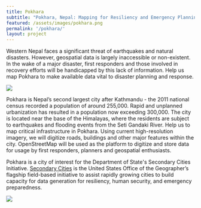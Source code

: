 ```yaml
---
title: Pokhara
subtitle: "Pokhara, Nepal: Mapping for Resiliency and Emergency Planning"
featured: /assets/images/pokhara.png
permalink: '/pokhara/'
layout: project
---
```


Western Nepal faces a significant threat of earthquakes and natural disasters. However, geospatial data is largely inaccessible or non-existent. In the wake of a major disaster, first responders and those involved in recovery efforts will be handicapped by this lack of information. Help us map Pokhara to make available data vital to disaster planning and response.
<p><p>
<img src="https://cloud.githubusercontent.com/assets/2665840/10895387/eeb6d964-8181-11e5-9ea8-458d6e9ae2eb.jpg">
<p>
Pokhara is Nepal’s second largest city after Kathmandu - the 2011 national census recorded a population of around 255,000. Rapid and unplanned urbanization has resulted in a population now exceeding 300,000. The city is located near the base of the Himalayas, where the residents are subject to earthquakes and flooding events from the Seti Gandaki River. Help us to map critical infrastructure in Pokhara.  Using current high-resolution imagery, we will digitize roads, buildings and other major features within the city. OpenStreetMap will be used as the platform to digitize and store data for usage by first responders, planners and geospatial enthusiasts.

Pokhara is a city of interest for the Department of State's Secondary Cities Initiative. <a href="http://secondarycities.state.gov/">Secondary Cities</a> is the United States Office of the Geographer’s flagship field-based initiative to assist rapidly growing cities to build capacity for data generation for resiliency, human security, and emergency preparedness. 
<p>
<img src="https://cloud.githubusercontent.com/assets/2665840/10895392/f3c15506-8181-11e5-9916-1d9e054ea9f7.png"><p>
